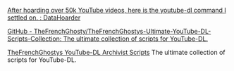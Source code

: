
[After hoarding over 50k YouTube videos, here is the youtube-dl command I settled on. : DataHoarder](https://old.reddit.com/r/DataHoarder/comments/c6fh4x/after_hoarding_over_50k_youtube_videos_here_is/)

[GitHub - TheFrenchGhosty/TheFrenchGhostys-Ultimate-YouTube-DL-Scripts-Collection: The ultimate collection of scripts for YouTube-DL.](https://github.com/TheFrenchGhosty/TheFrenchGhostys-Ultimate-YouTube-DL-Scripts-Collection)

[TheFrenchGhostys YouTube-DL Archivist Scripts](https://gitlab.com/TheFrenchGhosty/TheFrenchGhostys-YouTube-DL-Archivist-Scripts)
The ultimate collection of scripts for YouTube-DL.
